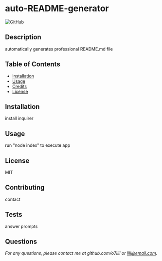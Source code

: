 
# auto-README-generator

![GitHub](https://img.shields.io/badge/license-MIT-green)

## Description
automatically generates professional README.md file

## Table of Contents
- [Installation](#installation)
- [Usage](#usage)
- [Credits](#credits)
- [License](#license)

## Installation
install inquirer

## Usage
run "node index" to execute app

## License
MIT

## Contributing
contact

## Tests
answer prompts

## Questions
*For any questions, please contact me at github.com/o7lili or lili@email.com.*
    